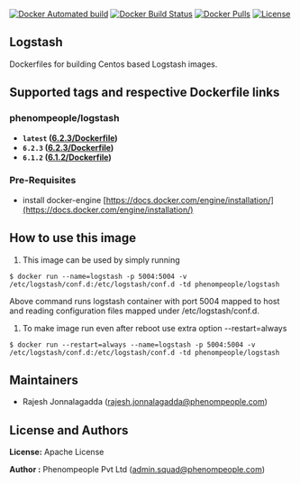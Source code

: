 [![Docker Automated build](https://img.shields.io/docker/automated/phenompeople/logstash.svg?style=plastic)](https://hub.docker.com/r/phenompeople/logstash/)
[![Docker Build Status](https://img.shields.io/docker/build/phenompeople/logstash.svg?style=plastic)](https://hub.docker.com/r/phenompeople/logstash/)
[![Docker Pulls](https://img.shields.io/docker/pulls/phenompeople/logstash.svg?style=plastic)](https://hub.docker.com/r/phenompeople/logstash/)
[![License](https://img.shields.io/badge/License-Apache%202.0-blue.svg)](https://opensource.org/licenses/Apache-2.0)

## Logstash 

Dockerfiles for building Centos based Logstash images.

## Supported tags and respective Dockerfile links

### phenompeople/logstash

* **`latest`    ([6.2.3/Dockerfile](https://bitbucket.org/phenompeople/logstash/src/master/6.2.3/Dockerfile))**
* **`6.2.3` 		([6.2.3/Dockerfile](https://bitbucket.org/phenompeople/logstash/src/master/6.2.3/Dockerfile))**
* **`6.1.2` 		([6.1.2/Dockerfile](https://bitbucket.org/phenompeople/logstash/src/master/6.1.2/Dockerfile))**

### Pre-Requisites

- install docker-engine [https://docs.docker.com/engine/installation/](https://docs.docker.com/engine/installation/)

## How to use this image 

1.  This image can be used by simply running 

```$ docker run --name=logstash -p 5004:5004 -v /etc/logstash/conf.d:/etc/logstash/conf.d -td phenompeople/logstash```

Above command runs logstash container with port 5004 mapped to host and reading configuration files mapped under /etc/logstash/conf.d. 

1. To make image run even after reboot use extra option --restart=always

```$ docker run --restart=always --name=logstash -p 5004:5004 -v /etc/logstash/conf.d:/etc/logstash/conf.d -td phenompeople/logstash```

## Maintainers

* Rajesh Jonnalagadda (<rajesh.jonnalagadda@phenompeople.com>)

## License and Authors

**License:**	Apache License

**Author :** Phenompeople Pvt Ltd (<admin.squad@phenompeople.com>)